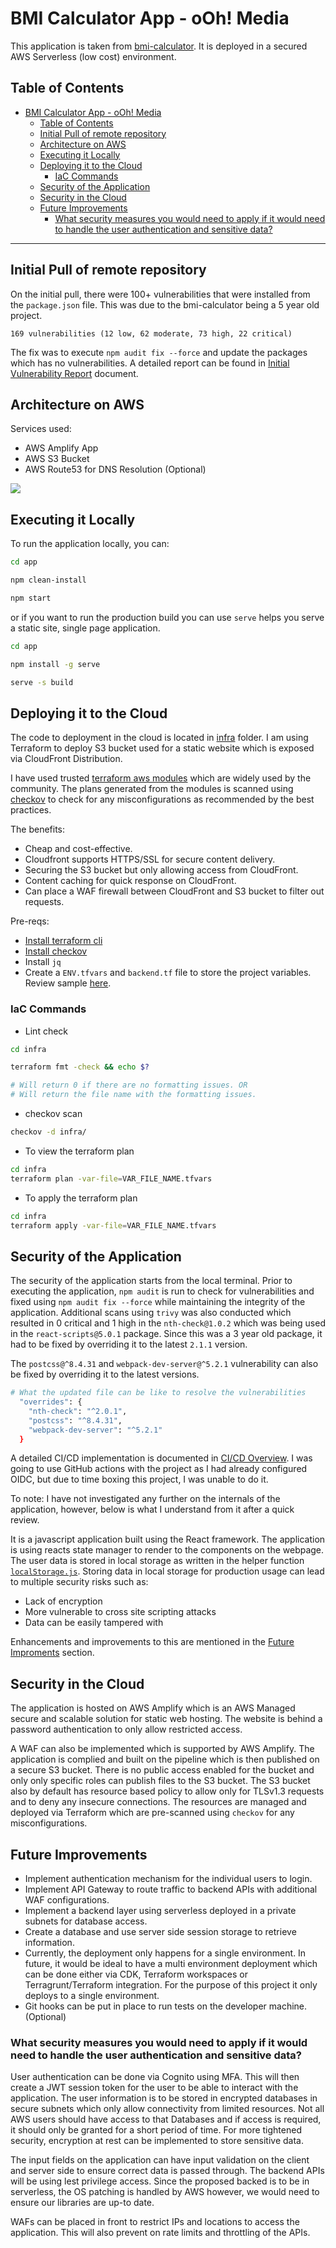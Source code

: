 # BMI Calculator App - oOh! Media

This application is taken from [bmi-calculator](https://github.com/GermaVinsmoke/bmi-calculator?tab=readme-ov-file). It is deployed in a secured AWS Serverless (low cost) environment. 

## Table of Contents 
- [BMI Calculator App - oOh! Media](#bmi-calculator-app---ooh-media)
  - [Table of Contents](#table-of-contents)
  - [Initial Pull of remote repository](#initial-pull-of-remote-repository)
  - [Architecture on AWS](#architecture-on-aws)
  - [Executing it Locally](#executing-it-locally)
  - [Deploying it to the Cloud](#deploying-it-to-the-cloud)
    - [IaC Commands](#iac-commands)
  - [Security of the Application](#security-of-the-application)
  - [Security in the Cloud](#security-in-the-cloud)
  - [Future Improvements](#future-improvements)
    - [What security measures you would need to apply if it would need to handle the user authentication and sensitive data?](#what-security-measures-you-would-need-to-apply-if-it-would-need-to-handle-the-user-authentication-and-sensitive-data)

---
## Initial Pull of remote repository
On the initial pull, there were 100+ vulnerabilities that were installed from the `package.json` file. This was due to the bmi-calculator being a 5 year old project. 
```
169 vulnerabilities (12 low, 62 moderate, 73 high, 22 critical)
```

The fix was to execute `npm audit fix --force` and update the packages which has no vulnerabilities. A detailed report can be found in [Initial Vulnerability Report](/docs/initial-vulnerability-report.md) document. 

## Architecture on AWS
Services used: 

- AWS Amplify App
- AWS S3 Bucket
- AWS Route53 for DNS Resolution (Optional)

![](/docs/architecture-diagram.jpg)


## Executing it Locally

To run the application locally, you can: 
```bash
cd app

npm clean-install

npm start
```

or if you want to run the production build you can use `serve` helps you serve a static site, single page application. 
```bash
cd app

npm install -g serve

serve -s build
```

## Deploying it to the Cloud
The code to deployment in the cloud is located in [infra](/infra/) folder. I am using Terraform to deploy S3 bucket used for a static website which is exposed via CloudFront Distribution. 

I have used trusted [terraform aws modules](https://github.com/terraform-aws-modules) which are widely used by the community. The plans generated from the modules is scanned using [checkov](https://www.checkov.io/) to check for any misconfigurations as recommended by the best practices. 

The benefits: 
- Cheap and cost-effective.
- Cloudfront supports HTTPS/SSL for secure content delivery.
- Securing the S3 bucket but only allowing access from CloudFront. 
- Content caching for quick response on CloudFront.
- Can place a WAF firewall between CloudFront and S3 bucket to filter out requests.

Pre-reqs: 
- [Install terraform cli](https://developer.hashicorp.com/terraform/tutorials/aws-get-started/install-cli)
- [Install checkov](https://www.checkov.io/2.Basics/Installing%20Checkov.html)
- Install `jq`
- Create a `ENV.tfvars` and `backend.tf` file to store the project variables. Review sample [here](/infra/README.md).

### IaC Commands 
- Lint check
```bash
cd infra

terraform fmt -check && echo $?

# Will return 0 if there are no formatting issues. OR 
# Will return the file name with the formatting issues.
```

- checkov scan 
```bash
checkov -d infra/ 
```

- To view the terraform plan
```bash
cd infra
terraform plan -var-file=VAR_FILE_NAME.tfvars
```

- To apply the terraform plan
```bash
cd infra
terraform apply -var-file=VAR_FILE_NAME.tfvars
```

## Security of the Application

The security of the application starts from the local terminal. Prior to executing the application, `npm audit` is run to check for vulnerabilities and fixed using `npm audit fix --force` while maintaining the integrity of the application. Additional scans using `trivy` was also conducted which resulted in 0 critical and 1 high in the `nth-check@1.0.2` which was being used in the `react-scripts@5.0.1` package. Since this was a 3 year old package, it had to be fixed by overriding it to the latest `2.1.1` version. 

The `postcss@^8.4.31` and `webpack-dev-server@^5.2.1` vulnerability can also be fixed by overriding it to the latest versions. 

```bash
# What the updated file can be like to resolve the vulnerabilities
  "overrides": {
    "nth-check": "^2.0.1",
    "postcss": "^8.4.31",
    "webpack-dev-server": "^5.2.1"
  }
```

A detailed CI/CD implementation is documented in [CI/CD Overview](/docs/cicd-overview.md). I was going to use GitHub actions with the project as I had already configured OIDC, but due to time boxing this project, I was unable to do it. 

To note: I have not investigated any further on the internals of the application, however, below is what I understand from it after a quick review. 

It is a javascript application built using the React framework. The application is using reacts state manager to render to the components on the webpage. The user data is stored in local storage as written in the helper function [`localStorage.js`](/app/src/helpers/localStorage.js). Storing data in local storage for production usage can lead to multiple security risks such as: 
- Lack of encryption
- More vulnerable to cross site scripting attacks
- Data can be easily tampered with

Enhancements and improvements to this are mentioned in the [Future Improments](#future-improvements) section.

## Security in the Cloud

The application is hosted on AWS Amplify which is an AWS Managed secure and scalable solution for static web hosting. The website is behind a password authentication to only allow restricted access. 

A WAF can also be implemented which is supported by AWS Amplify. The application is complied and built on the pipeline which is then published on a secure S3 bucket. There is no public access enabled for the bucket and only only specific roles can publish files to the S3 bucket. The S3 bucket also by default has resource based policy to allow only for TLSv1.3 requests and to deny any insecure connections. The resources are managed and deployed via Terraform which are pre-scanned using `checkov` for any misconfigurations. 

## Future Improvements
- Implement authentication mechanism for the individual users to login.
- Implement API Gateway to route traffic to backend APIs with additional WAF configurations. 
- Implement a backend layer using serverless deployed in a private subnets for database access. 
- Create a database and use server side session storage to retrieve information. 
- Currently, the deployment only happens for a single environment. In future, it would be ideal to have a multi environment deployment which can be done either via CDK, Terraform workspaces or Terragrunt/Terraform integration. For the purpose of this project it only deploys to a single environment.  
- Git hooks can be put in place to run tests on the developer machine. (Optional)

### What security measures you would need to apply if it would need to handle the user authentication and sensitive data?

User authentication can be done via Cognito using MFA. This will then create a JWT session token for the user to be able to interact with the application. The user information is to be stored in encrypted databases in secure subnets which only allow connectivity from limited resources. Not all AWS users should have access to that Databases and if access is required, it should only be granted for a short period of time. For more tightened security, encryption at rest can be implemented to store sensitive data. 

The input fields on the application can have input validation on the client and server side to ensure correct data is passed through. The backend APIs will be using lest privilege access. Since the proposed backed is to be in serverless, the OS patching is handled by AWS however, we would need to ensure our libraries are up-to date. 

WAFs can be placed in front to restrict IPs and locations to access the application. This will also prevent on rate limits and throttling of the APIs. 